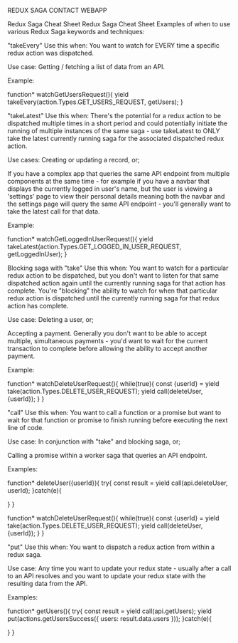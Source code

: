 REDUX SAGA CONTACT WEBAPP

Redux Saga Cheat Sheet
Redux Saga Cheat Sheet
Examples of when to use various Redux Saga keywords and techniques:

"takeEvery"
Use this when: You want to watch for EVERY time a specific redux action was dispatched.

Use case: Getting / fetching a list of data from an API.

Example:

function\* watchGetUsersRequest(){
yield takeEvery(action.Types.GET_USERS_REQUEST, getUsers);
}

"takeLatest"
Use this when: There's the potential for a redux action to be dispatched multiple times in a short period and could potentially initiate the running of multiple instances of the same saga - use takeLatest to ONLY take the latest currently running saga for the associated dispatched redux action.

Use cases: Creating or updating a record, or;

If you have a complex app that queries the same API endpoint from multiple components at the same time - for example if you have a navbar that displays the currently logged in user's name, but the user is viewing a 'settings' page to view their personal details meaning both the navbar and the settings page will query the same API endpoint - you'll generally want to take the latest call for that data.

Example:

function\* watchGetLoggedInUserRequest(){
yield takeLatest(action.Types.GET_LOGGED_IN_USER_REQUEST, getLoggedInUser);
}

Blocking saga with "take"
Use this when: You want to watch for a particular redux action to be dispatched, but you don't want to listen for that same dispatched action again until the currently running saga for that action has complete. You're "blocking" the ability to watch for when that particular redux action is dispatched until the currently running saga for that redux action has complete.

Use case: Deleting a user, or;

Accepting a payment. Generally you don't want to be able to accept multiple, simultaneous payments - you'd want to wait for the current transaction to complete before allowing the ability to accept another payment.

Example:

function\* watchDeleteUserRequest(){
while(true){
const {userId} = yield take(action.Types.DELETE_USER_REQUEST);
yield call(deleteUser, {userId});
}
}

"call"
Use this when: You want to call a function or a promise but want to wait for that function or promise to finish running before executing the next line of code.

Use case: In conjunction with "take" and blocking saga, or;

Calling a promise within a worker saga that queries an API endpoint.

Examples:

function\* deleteUser({userId}){
try{
const result = yield call(api.deleteUser, userId);
}catch(e){
  
 }
}

function\* watchDeleteUserRequest(){
while(true){
const {userId} = yield take(action.Types.DELETE_USER_REQUEST);
yield call(deleteUser, {userId});
}
}

"put"
Use this when: You want to dispatch a redux action from within a redux saga.

Use case: Any time you want to update your redux state - usually after a call to an API resolves and you want to update your redux state with the resulting data from the API.

Examples:

function\* getUsers(){
try{
const result = yield call(api.getUsers);
yield put(actions.getUsersSuccess({
users: result.data.users
}));
}catch(e){
  
 }
}
